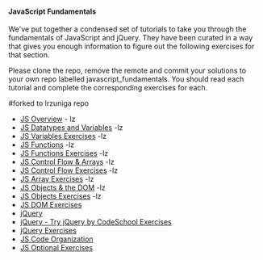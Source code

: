 #### JavaScript Fundamentals

We've put together a condensed set of tutorials to take you through the fundamentals of JavaScript and jQuery. They have been curated in a way that gives you enough information to figure out the following exercises for that section.

Please clone the repo, remove the remote and commit your solutions to your own repo labelled javascript_fundamentals. You should read each tutorial and complete the corresponding exercises for each. 
 
 #forked to lrzuniga repo

* [JS Overview](https://github.com/lrzuniga/js-fundamentals/wiki/1-Overview) - lz
* [JS Datatypes and Variables](https://github.com/lrzuniga/js-fundamentals/wiki/2-Data-Types-and-Variables) -lz
* [JS Variables Exercises](https://github.com/lrzuniga/js_week/variables.js) -lz
* [JS Functions](https://github.com/lrzuniga/js-fundamentals/wiki/3-Functions) -lz
* [JS Functions Exercises](https://github.com/lrzuniga/js-fundamentals/functions.js) -lz
* [JS Control Flow & Arrays](https://github.com/lrzuniga/js-fundamentals/wiki/4-Control-Flow-&-Arrays) -lz
* [JS Control Flow Exercises](https://github.com/lrzuniga/js-fundamentals/ifelse.js) -lz
* [JS Array Exercises](https://github.com/lrzuniga/js-fundamentals/arrays.js) -lz
* [JS Objects & the DOM](https://github.com/lrzuniga/js-fundamentals/wiki/5-Objects-&-the-DOM) -lz
* [JS Objects Exercises](https://github.com/lrzuniga/js-fundamentals/objects.js) -lz
* [JS DOM Exercises](https://github.com/lrzuniga/js-fundamentals/dom.js)
* [jQuery](https://github.com/lrzuniga/js-fundamentals/wiki/6-jQuery)
* [jQuery - Try jQuery by CodeSchool Exercises](http://www.codeschool.com/courses/try-jquery)
* [jQuery Exercises](https://github.com/lrzuniga/js-fundamentals/jquery_fundamentals/index.html)
* [JS Code Organization](https://github.com/lrzuniga/js-fundamentals/wiki/7-Code-Organization)
* [JS Optional Exercises](https://github.com/lrzuniga/js-fundamentals/optional.js)
